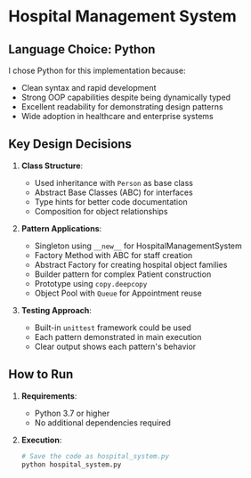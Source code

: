 # Hospital Management System

## Language Choice: Python

I chose Python for this implementation because:
- Clean syntax and rapid development
- Strong OOP capabilities despite being dynamically typed
- Excellent readability for demonstrating design patterns
- Wide adoption in healthcare and enterprise systems

## Key Design Decisions

1. **Class Structure**:
   - Used inheritance with `Person` as base class
   - Abstract Base Classes (ABC) for interfaces
   - Type hints for better code documentation
   - Composition for object relationships

2. **Pattern Applications**:
   - Singleton using `__new__` for HospitalManagementSystem
   - Factory Method with ABC for staff creation
   - Abstract Factory for creating hospital object families
   - Builder pattern for complex Patient construction
   - Prototype using `copy.deepcopy`
   - Object Pool with `Queue` for Appointment reuse

3. **Testing Approach**:
   - Built-in `unittest` framework could be used
   - Each pattern demonstrated in main execution
   - Clear output shows each pattern's behavior

## How to Run

1. **Requirements**:
   - Python 3.7 or higher
   - No additional dependencies required

2. **Execution**:
   ```bash
   # Save the code as hospital_system.py
   python hospital_system.py
